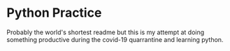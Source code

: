 # Python Practice
Probably the world's shortest readme but this is my attempt at doing something productive during the covid-19 quarrantine and learning python. 

